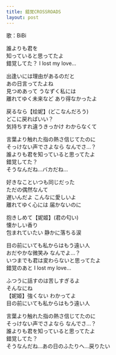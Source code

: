 ```yaml
---
title: 錯覚CROSSROADS
layout: post
---
```

歌：BiBi

<p><a class="eli">誰よりも君を</a><br />
<a class="nico">知っていると思ってたよ</a><br />
<a class="maki">錯覚してた？ I lost my love…</a></p>

<p><a class="nico">出逢いには理由があるのだと<br />
あの日言ってたよね</a><br />
<a class="eli">見つめあって うなずく私には<br />
離れてゆく未来など あり得なかったよ</a></p>

<p><a class="maki">戻るなら</a>【<a class="eli">绘</a><a class="nico">妮</a>】(どこなんだろう)<br />
<a class="maki">どこに戻ればいい？<br />
気持ちすれ違うきっかけ わからなくて</a></p>

<p>言葉より触れた指の熱さ信じてたのに<br />
そっけない声でさよなら なんでさ…？<br />
誰よりも君を知っていると思ってたよ<br />
錯覚してた？<br />
そうなんだね…バカだね…</p>

<p><a class="maki">好きなこといつも同じだった<br />
ただの偶然なんて</a><br />
<a class="nico">遅いんだよ こんなに愛しいよ<br />
離れてゆく心には 届かないのに</a></p>

<p><a class="eli">抱きしめて</a>【<a class="nico">妮</a><a class="maki">姬</a>】(君の匂い)<br />
<a class="eli">懐かしい香り<br />
包まれていたい 静かに落ちる涙</a></p>

<p>目の前にいても私からはもう遠い人<br />
おだやかな微笑み なんでよ…？<br />
いつまでも君は変わらないと思ってたよ<br />
錯覚のあと I lost my love…</p>

<p><a class="nico">ふつうに話すのは苦しすぎるよ</a><br />
<a class="eli">そんなにね</a><br />
【<a class="nico">妮</a><a class="maki">姬</a>】強く<a class="eli">ない わかってよ</a><br />
<a class="maki">目の前にいても私からはもう遠い人</a></p>

<p>言葉より触れた指の熱さ信じてたのに<br />
そっけない声でさよなら なんでさ…？<br />
誰よりも君を知っていると思ってたよ<br />
錯覚してた？<br />
そうなんだね…あの日のふたりへ…戻りたい</p>